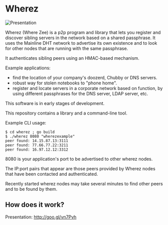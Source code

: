 Wherez
======

![Presentation](https://lh4.googleusercontent.com/-ugw0s4ql6uE/UsCLlgoSdSI/AAAAAAABFw0/ct0yB6ufE_c/w384-h216-no/output_4hMaVU.gif)

Wherez (Where Zee) is a p2p program and library that lets you register
and discover sibling servers in the network based on a shared 
passphrase. It uses the Mainline DHT network to advertise its own 
existence and to look for other nodes that are running with the same 
passphrase.

It authenticates sibling peers using an HMAC-based mechanism.

Example applications:

- find the location of your company's doozerd, Chubby or DNS servers.
- robust way for stolen notebooks to "phone home".
- register and locate servers in a corporate network based on
function, by using different passphrases for the DNS server, LDAP
server, etc.

This software is in early stages of development.

This repository contains a library and a command-line tool.

Example CLI usage:

    $ cd wherez ; go build
    $ ./wherez 8080 "wherezexample"
    peer found: 14.15.87.13:3111
    peer found: 77.66.77.22:3211
    peer found: 16.97.12.12:3312

8080 is your application's port to be advertised to other wherez nodes.

The IP:port pairs that appear are those peers provided by Wherez nodes that have been contacted and authenticated.

Recently started wherez nodes may take several minutes to find other peers and to be found by them.

How does it work?
------------------

Presentation: http://goo.gl/vn7Pvh
